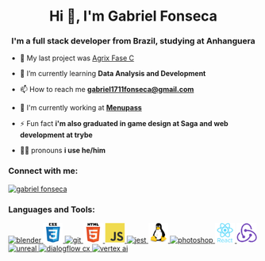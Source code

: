 <h1 align="center">Hi 👋, I'm Gabriel Fonseca</h1>
<h3 align="center">I'm a full stack developer from Brazil, studying at Anhanguera</h3>

- 🔭 My last project was [Agrix Fase C](https://github.com/tryber/java-029-java-projeto-final-agrix-fase-c/pull/37)

- 🌱 I’m currently learning **Data Analysis and Development**

- 📫 How to reach me **gabriel1711fonseca@gmail.com**

- 🏢 I'm currently working at **[Menupass](https://www.menupass.com.br)**

- ⚡ Fun fact **i'm also graduated in game design at Saga and web development at trybe**

- 🏳‍🌈 pronouns **i use he/him**

<h3 align="left">Connect with me:</h3>
<p align="left">
<a href="https://linkedin.com/in/gabriel fonseca" target="blank"><img align="center" src="https://raw.githubusercontent.com/rahuldkjain/github-profile-readme-generator/master/src/images/icons/Social/linked-in-alt.svg" alt="gabriel fonseca" height="30" width="40" /></a>
</p>

<h3 align="left">Languages and Tools:</h3>
<p align="left"> <a href="https://www.blender.org/" target="_blank" rel="noreferrer"> <img src="https://download.blender.org/branding/community/blender_community_badge_white.svg" alt="blender" width="40" height="40"/> </a> <a href="https://www.w3schools.com/css/" target="_blank" rel="noreferrer"> <img src="https://raw.githubusercontent.com/devicons/devicon/master/icons/css3/css3-original-wordmark.svg" alt="css3" width="40" height="40"/> </a> <a href="https://git-scm.com/" target="_blank" rel="noreferrer"> <img src="https://www.vectorlogo.zone/logos/git-scm/git-scm-icon.svg" alt="git" width="40" height="40"/> </a> <a href="https://www.w3.org/html/" target="_blank" rel="noreferrer"> <img src="https://raw.githubusercontent.com/devicons/devicon/master/icons/html5/html5-original-wordmark.svg" alt="html5" width="40" height="40"/> </a> <a href="https://developer.mozilla.org/en-US/docs/Web/JavaScript" target="_blank" rel="noreferrer"> <img src="https://raw.githubusercontent.com/devicons/devicon/master/icons/javascript/javascript-original.svg" alt="javascript" width="40" height="40"/> </a> <a href="https://jestjs.io" target="_blank" rel="noreferrer"> <img src="https://www.vectorlogo.zone/logos/jestjsio/jestjsio-icon.svg" alt="jest" width="40" height="40"/> </a> <a href="https://www.linux.org/" target="_blank" rel="noreferrer"> <img src="https://raw.githubusercontent.com/devicons/devicon/master/icons/linux/linux-original.svg" alt="linux" width="40" height="40"/> </a> <a href="https://www.photoshop.com/en" target="_blank" rel="noreferrer"> <img src="https://logodownload.org/wp-content/uploads/2019/10/adobe-photoshop-logo-0.png" alt="photoshop" width="40" height="40"/> </a> <a href="https://reactjs.org/" target="_blank" rel="noreferrer"> <img src="https://raw.githubusercontent.com/devicons/devicon/master/icons/react/react-original-wordmark.svg" alt="react" width="40" height="40"/> </a> <a href="https://redux.js.org" target="_blank" rel="noreferrer"> <img src="https://raw.githubusercontent.com/devicons/devicon/master/icons/redux/redux-original.svg" alt="redux" width="40" height="40"/> </a> <a href="https://unrealengine.com/" target="_blank" rel="noreferrer"> <img src="https://img.icons8.com/color/512/unreal-engine.png" alt="unreal" width="40" height="40"/> </a> <a href="https://cloud.google.com/dialogflow?hl=pt-BR" target="_blank" rel="noreferrer"> <img src="https://www.svgrepo.com/show/375425/dialogflow-cx.svg" alt="dialogflow cx" width="40" height="40"/> </a> <a href="https://cloud.google.com/vertex-ai?hl=pt-BR" target="_blank" rel="noreferrer"> <img src="https://upload.wikimedia.org/wikipedia/commons/thumb/0/05/Vertex_AI_Logo.svg/1200px-Vertex_AI_Logo.svg.png" alt="vertex ai" width="40" height="40"/> </a></p>
